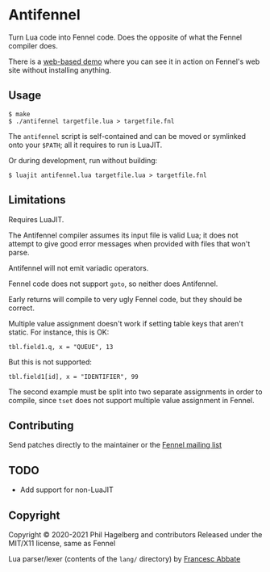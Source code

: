 # Antifennel

Turn Lua code into Fennel code. Does the opposite of what the Fennel
compiler does.

There is a [web-based demo](https://fennel-lang.org/see) where you can
see it in action on Fennel's web site without installing anything.

## Usage

    $ make
    $ ./antifennel targetfile.lua > targetfile.fnl

The `antifennel` script is self-contained and can be moved or
symlinked onto your `$PATH`; all it requires to run is LuaJIT.

Or during development, run without building:

    $ luajit antifennel.lua targetfile.lua > targetfile.fnl

## Limitations

Requires LuaJIT.

The Antifennel compiler assumes its input file is valid Lua; it does
not attempt to give good error messages when provided with files that
won't parse.

Antifennel will not emit variadic operators.

Fennel code does not support `goto`, so neither does Antifennel.

Early returns will compile to very ugly Fennel code, but they should
be correct.

Multiple value assignment doesn't work if setting table keys that
aren't static. For instance, this is OK:

    tbl.field1.q, x = "QUEUE", 13

But this is not supported:

    tbl.field1[id], x = "IDENTIFIER", 99

The second example must be split into two separate assignments in
order to compile, since `tset` does not support multiple value
assignment in Fennel.

## Contributing

Send patches directly to the maintainer or the
[Fennel mailing list](https://lists.sr.ht/%7Etechnomancy/fennel)

## TODO

* Add support for non-LuaJIT

## Copyright

Copyright © 2020-2021 Phil Hagelberg and contributors
Released under the MIT/X11 license, same as Fennel

Lua parser/lexer (contents of the `lang/` directory) 
by [Francesc Abbate](https://github.com/franko/luajit-lang-toolkit)
